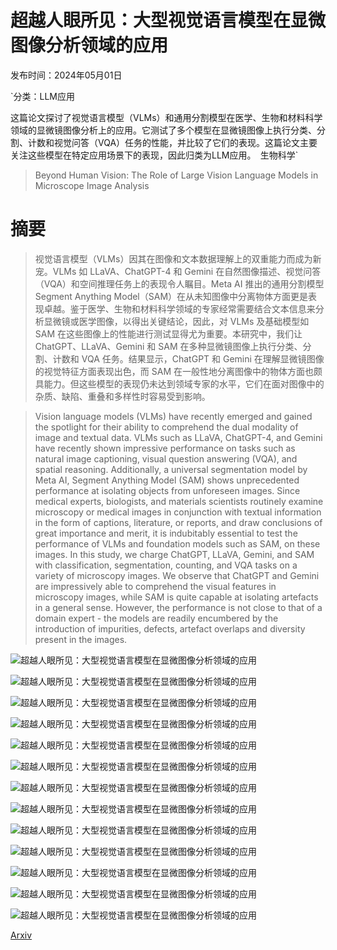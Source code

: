 # 超越人眼所见：大型视觉语言模型在显微图像分析领域的应用

发布时间：2024年05月01日

`分类：LLM应用

这篇论文探讨了视觉语言模型（VLMs）和通用分割模型在医学、生物和材料科学领域的显微镜图像分析上的应用。它测试了多个模型在显微镜图像上执行分类、分割、计数和视觉问答（VQA）任务的性能，并比较了它们的表现。这篇论文主要关注这些模型在特定应用场景下的表现，因此归类为LLM应用。` `生物科学`

> Beyond Human Vision: The Role of Large Vision Language Models in Microscope Image Analysis

# 摘要

> 视觉语言模型（VLMs）因其在图像和文本数据理解上的双重能力而成为新宠。VLMs 如 LLaVA、ChatGPT-4 和 Gemini 在自然图像描述、视觉问答（VQA）和空间推理任务上的表现令人瞩目。Meta AI 推出的通用分割模型 Segment Anything Model（SAM）在从未知图像中分离物体方面更是表现卓越。鉴于医学、生物和材料科学领域的专家经常需要结合文本信息来分析显微镜或医学图像，以得出关键结论，因此，对 VLMs 及基础模型如 SAM 在这些图像上的性能进行测试显得尤为重要。本研究中，我们让 ChatGPT、LLaVA、Gemini 和 SAM 在多种显微镜图像上执行分类、分割、计数和 VQA 任务。结果显示，ChatGPT 和 Gemini 在理解显微镜图像的视觉特征方面表现出色，而 SAM 在一般性地分离图像中的物体方面也颇具能力。但这些模型的表现仍未达到领域专家的水平，它们在面对图像中的杂质、缺陷、重叠和多样性时容易受到影响。

> Vision language models (VLMs) have recently emerged and gained the spotlight for their ability to comprehend the dual modality of image and textual data. VLMs such as LLaVA, ChatGPT-4, and Gemini have recently shown impressive performance on tasks such as natural image captioning, visual question answering (VQA), and spatial reasoning. Additionally, a universal segmentation model by Meta AI, Segment Anything Model (SAM) shows unprecedented performance at isolating objects from unforeseen images. Since medical experts, biologists, and materials scientists routinely examine microscopy or medical images in conjunction with textual information in the form of captions, literature, or reports, and draw conclusions of great importance and merit, it is indubitably essential to test the performance of VLMs and foundation models such as SAM, on these images. In this study, we charge ChatGPT, LLaVA, Gemini, and SAM with classification, segmentation, counting, and VQA tasks on a variety of microscopy images. We observe that ChatGPT and Gemini are impressively able to comprehend the visual features in microscopy images, while SAM is quite capable at isolating artefacts in a general sense. However, the performance is not close to that of a domain expert - the models are readily encumbered by the introduction of impurities, defects, artefact overlaps and diversity present in the images.

![超越人眼所见：大型视觉语言模型在显微图像分析领域的应用](../../../paper_images/2405.00876/Figure_illustration.png)

![超越人眼所见：大型视觉语言模型在显微图像分析领域的应用](../../../paper_images/2405.00876/Figure_datasets.png)

![超越人眼所见：大型视觉语言模型在显微图像分析领域的应用](../../../paper_images/2405.00876/Figure_chatgpt_scale_bar.png)

![超越人眼所见：大型视觉语言模型在显微图像分析领域的应用](../../../paper_images/2405.00876/Figure_classification.png)

![超越人眼所见：大型视觉语言模型在显微图像分析领域的应用](../../../paper_images/2405.00876/Figure_dice_scores.png)

![超越人眼所见：大型视觉语言模型在显微图像分析领域的应用](../../../paper_images/2405.00876/Figure_diff_images.png)

![超越人眼所见：大型视觉语言模型在显微图像分析领域的应用](../../../paper_images/2405.00876/Figure_segmentation_qualitative.png)

![超越人眼所见：大型视觉语言模型在显微图像分析领域的应用](../../../paper_images/2405.00876/Figure_counts_sampled.png)

![超越人眼所见：大型视觉语言模型在显微图像分析领域的应用](../../../paper_images/2405.00876/Figure_counts_full.png)

![超越人眼所见：大型视觉语言模型在显微图像分析领域的应用](../../../paper_images/2405.00876/Figure_vqa_1.png)

![超越人眼所见：大型视觉语言模型在显微图像分析领域的应用](../../../paper_images/2405.00876/Figure_vqa_2.png)

![超越人眼所见：大型视觉语言模型在显微图像分析领域的应用](../../../paper_images/2405.00876/Figure_vqa_3.png)

![超越人眼所见：大型视觉语言模型在显微图像分析领域的应用](../../../paper_images/2405.00876/Figure_vqa_4.png)

[Arxiv](https://arxiv.org/abs/2405.00876)